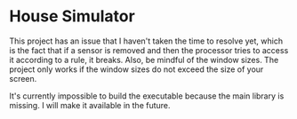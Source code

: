 # House Simulator
 
This project has an issue that I haven't taken the time to resolve yet, which is the fact that if a sensor is removed and then the processor tries to access it according to a rule, it breaks.
Also, be mindful of the window sizes. The project only works if the window sizes do not exceed the size of your screen.

It's currently impossible to build the executable because the main library is missing.
I will make it available in the future.

